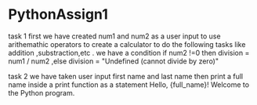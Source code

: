 # PythonAssign1
task 1
first we have created num1 and num2 as a user input to use arithemathic operators to create a calculator to do the following tasks like addition ,substraction,etc .
we have a condition if num2 !=0 then division = num1 / num2 ,else division = "Undefined (cannot divide by zero)"

task 2
we have taken user input first name and last  name 
then print a full name inside a print function as a statement Hello, {full_name}! Welcome to the Python program.


